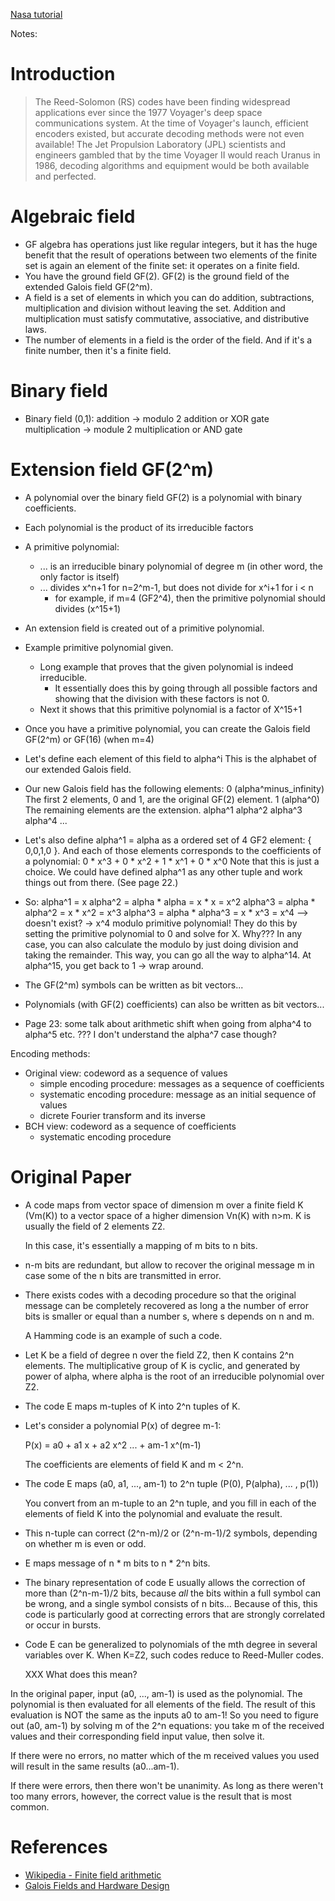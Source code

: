 

[Nasa tutorial](https://ntrs.nasa.gov/api/citations/19900019023/downloads/19900019023.pdf)

Notes:

# Introduction

> The Reed-Solomon (RS) codes have been finding widespread applications ever since the 1977 
> Voyager's deep space communications system. At the time of Voyager's launch, efficient 
> encoders existed, but accurate decoding methods were not even available! The Jet Propulsion 
> Laboratory (JPL) scientists and engineers gambled that by the time Voyager II would reach 
> Uranus in 1986, decoding algorithms and equipment would be both available and perfected.  

# Algebraic field

* GF algebra has operations just like regular integers, but it has the huge benefit that
  the result of operations between two elements of the finite set is again an element
  of the finite set: it operates on a finite field.
* You have the ground field GF(2). GF(2) is the ground field of the extended Galois field
  GF(2^m).
* A field is a set of elements in which you can do addition, subtractions, multiplication
  and division without leaving the set. Addition and multiplication must satisfy
  commutative, associative, and distributive laws.
* The number of elements in a field is the order of the field. And if it's a finite number,
  then it's a finite field.

# Binary field

* Binary field (0,1): 
    addition -> modulo 2 addition or XOR gate
    multiplication -> module 2 multiplication or AND gate

# Extension field GF(2^m)

* A polynomial over the binary field GF(2) is a polynomial with binary coefficients.
* Each polynomial is the product of its irreducible factors
* A primitive polynomial:
    * ... is an irreducible binary polynomial of degree m  (in other word, the only factor is itself)
    * ... divides x^n+1 for n=2^m-1, but does not divide for x^i+1 for i < n
        * for example, if m=4 (GF2^4), then the primitive polynomial should divides (x^15+1)
* An extension field is created out of a primitive polynomial.

* Example primitive polynomial given. 
    * Long example that proves that the given polynomial is indeed irreducible.
        * It essentially does this by going through all possible factors and showing that
          the division with these factors is not 0.
    * Next it shows that this primitive polynomial is a factor of X^15+1

* Once you have a primitive polynomial, you can create the Galois field GF(2^m) or GF(16) (when m=4)
* Let's define each element of this field to alpha^i
    This is the alphabet of our extended Galois field.
* Our new Galois field has the following elements:
    0 (alpha^minus_infinity)   The first 2 elements, 0 and 1, are the original GF(2) element. 
    1 (alpha^0)                The remaining elements are the extension.
    alpha^1
    alpha^2
    alpha^3
    alpha^4
    ...
* Let's also define alpha^1 = alpha as a ordered set of 4 GF2 element: { 0,0,1,0 }.
  And each of those elements corresponds to the coefficients of a polynomial: 
  0 * x^3 + 0 * x^2 + 1 * x^1 + 0 * x^0 
  Note that this is just a choice. We could have defined alpha^1 as any other tuple and
  work things out from there. (See page 22.)
* So: alpha^1 = x
      alpha^2 = alpha * alpha   = x * x   = x^2 
      alpha^3 = alpha * alpha^2 = x * x^2 = x^3 
      alpha^3 = alpha * alpha^3 = x * x^3 = x^4   --> doesn't exist?
      ->  x^4 modulo primitive polynomial!
    They do this by setting the primitive polynomial to 0 and solve for X. Why???
        In any case, you can also calculate the modulo by just doing division and
        taking the remainder.
    This way, you can go all the way to alpha^14.
    At alpha^15, you get back to 1 -> wrap around.
* The GF(2^m) symbols can be written as bit vectors...
* Polynomials (with GF(2) coefficients) can also be written as bit vectors...
* Page 23: some talk about arithmetic shift when going from alpha^4 to alpha^5 etc.
  ??? I don't understand the alpha^7 case though?



Encoding methods:

* Original view: codeword as a sequence of values
    * simple encoding procedure: messages as a sequence of coefficients
    * systematic encoding procedure: message as an initial sequence of values
    * dicrete Fourier transform and its inverse
* BCH view: codeword as a sequence of coefficients
    * systematic encoding procedure

# Original Paper

* A code maps from vector space of dimension m over a finite field K (Vm(K)) to a vector
  space of a higher dimension Vn(K) with n>m. K is usually the field of 2 elements Z2.

  In this case, it's essentially a mapping of m bits to n bits.

* n-m bits are redundant, but allow to recover the original message m in case some of the
  n bits are transmitted in error.

* There exists codes with a decoding procedure so that the original message
  can be completely recovered as long a the number of error bits is smaller or equal
  than a number s, where s depends on n and m.

  A Hamming code is an example of such a code.

* Let K be a field of degree n over the field Z2, then K contains 2^n elements. 
  The multiplicative group of K is cyclic, and generated by power of alpha, where alpha
  is the root of an irreducible polynomial over Z2.

* The code E maps m-tuples of K into 2^n tuples of K.

* Let's consider a polynomial P(x) of degree m-1:

	P(x) = a0 + a1 x + a2 x^2 ... + am-1 x^(m-1)

   The coefficients are elements of field K and m < 2^n.

* The code E maps (a0, a1, ..., am-1) to 2^n tuple (P(0), P(alpha), ... , p(1))

    You convert from an m-tuple to an 2^n tuple, and you fill in each of the elements
    of field K into the polynomial and evaluate the result.

* This n-tuple can correct (2^n-m)/2 or (2^n-m-1)/2 symbols, depending on whether m is
  even or odd.

* E maps message of n * m bits to n * 2^n bits.

* The binary representation of code E usually allows the correction of more than (2^n-m-1)/2
  bits, because *all* the bits within a full symbol can be wrong, and a single symbol consists of n bits...
  Because of this, this code is particularly good at correcting errors that are strongly correlated or
  occur in bursts.

* Code E can be generalized to polynomials of the mth degree in several variables over K. When K=Z2,
  such codes reduce to Reed-Muller codes.

	XXX What does this mean?


In the original paper, input (a0, ..., am-1) is used as the polynomial. The polynomial is then
evaluated for all elements of the field. The result of this evaluation is NOT the same as the 
inputs a0 to am-1! So you need to figure out (a0, am-1) by solving m of the 2^n equations:
you take m of the received values and their corresponding field input value, then solve it.

If there were no errors, no matter which of the m received values you used will result in the
same results (a0...am-1).

If there were errors, then there won't be unanimity. As long as there weren't too many errors,
however, the correct value is the result that is most common.



# References

* [Wikipedia - Finite field arithmetic](https://en.wikipedia.org/wiki/Finite_field_arithmetic)
* [Galois Fields and Hardware Design](https://my.ece.utah.edu/~kalla/ECE6745/gf.pdf)
